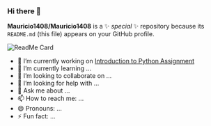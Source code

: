 ### Hi there 👋


**Mauricio1408/Mauricio1408** is a ✨ _special_ ✨ repository because its `README.md` (this file) appears on your GitHub profile.

![ReadMe Card](https://github-readme-stats.vercel.app/api/pin/?username=https://github.com/Mauricio1408/Mauricio1408=Mauricio1408)



- 🔭 I’m currently working on [Introduction to Python Assignment](https://github.com/Mauricio1408/CCS221-Midterm-Output)
- 🌱 I’m currently learning ...
- 👯 I’m looking to collaborate on ...
- 🤔 I’m looking for help with ...
- 💬 Ask me about ...
- 📫 How to reach me: ...
- 😄 Pronouns: ...
- ⚡ Fun fact: ...

